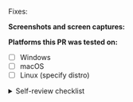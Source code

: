 <!-- Describe your pull request here.-->

Fixes: <!-- Issue link, or clear description.-->

<!-- If the PR makes UI changes, always include one or more still screenshots to demonstrate your changes. If it seems helpful, add a screen capture of the new functionality as well.

Tooling tips: https://zulip.readthedocs.io/en/latest/tutorials/screenshot-and-gif-software.html
-->

**Screenshots and screen captures:**

**Platforms this PR was tested on:**

- [ ] Windows
- [ ] macOS
- [ ] Linux (specify distro)

<details>
<summary>Self-review checklist</summary>

<!-- Prior to submitting a PR, follow our step-by-step guide to review your own code:
https://zulip.readthedocs.io/en/latest/contributing/code-reviewing.html#how-to-review-code -->

<!-- Once you create the PR, check off all the steps below that you have completed.
If any of these steps are not relevant or you have not completed, leave them unchecked.-->

- [ ] [Self-reviewed](https://zulip.readthedocs.io/en/latest/contributing/code-reviewing.html#how-to-review-code) the changes for clarity and maintainability
      (variable names, code reuse, readability, etc.).

Communicate decisions, questions, and potential concerns.

- [ ] Explains differences from previous plans (e.g., issue description).
- [ ] Highlights technical choices and bugs encountered.
- [ ] Calls out remaining decisions and concerns.
- [ ] Automated tests verify logic where appropriate.

Individual commits are ready for review (see [commit discipline](https://zulip.readthedocs.io/en/latest/contributing/commit-discipline.html)).

- [ ] Each commit is a coherent idea.
- [ ] Commit message(s) explain reasoning and motivation for changes.

Completed manual review and testing of the following:

- [ ] Visual appearance of the changes.
- [ ] Responsiveness and internationalization.
- [ ] Strings and tooltips.
- [ ] End-to-end functionality of buttons, interactions and flows.
- [ ] Corner cases, error conditions, and easily imagined bugs.
</details>

